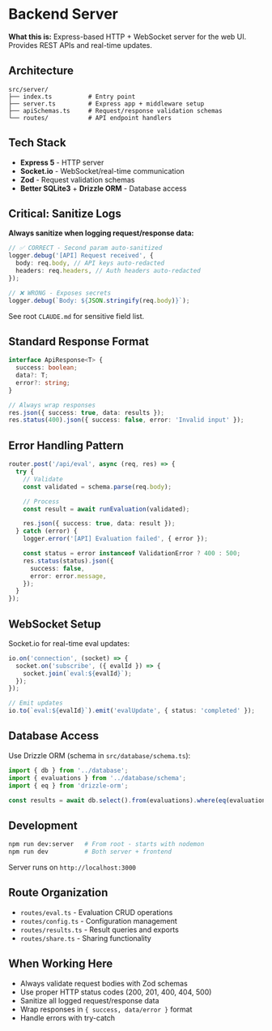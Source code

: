 # Backend Server

**What this is:** Express-based HTTP + WebSocket server for the web UI. Provides REST APIs and real-time updates.

## Architecture

```
src/server/
├── index.ts          # Entry point
├── server.ts         # Express app + middleware setup
├── apiSchemas.ts     # Request/response validation schemas
└── routes/           # API endpoint handlers
```

## Tech Stack

- **Express 5** - HTTP server
- **Socket.io** - WebSocket/real-time communication
- **Zod** - Request validation schemas
- **Better SQLite3** + **Drizzle ORM** - Database access

## Critical: Sanitize Logs

**Always sanitize when logging request/response data:**

```typescript
// ✅ CORRECT - Second param auto-sanitized
logger.debug('[API] Request received', {
  body: req.body, // API keys auto-redacted
  headers: req.headers, // Auth headers auto-redacted
});

// ❌ WRONG - Exposes secrets
logger.debug(`Body: ${JSON.stringify(req.body)}`);
```

See root `CLAUDE.md` for sensitive field list.

## Standard Response Format

```typescript
interface ApiResponse<T> {
  success: boolean;
  data?: T;
  error?: string;
}

// Always wrap responses
res.json({ success: true, data: results });
res.status(400).json({ success: false, error: 'Invalid input' });
```

## Error Handling Pattern

```typescript
router.post('/api/eval', async (req, res) => {
  try {
    // Validate
    const validated = schema.parse(req.body);

    // Process
    const result = await runEvaluation(validated);

    res.json({ success: true, data: result });
  } catch (error) {
    logger.error('[API] Evaluation failed', { error });

    const status = error instanceof ValidationError ? 400 : 500;
    res.status(status).json({
      success: false,
      error: error.message,
    });
  }
});
```

## WebSocket Setup

Socket.io for real-time eval updates:

```typescript
io.on('connection', (socket) => {
  socket.on('subscribe', ({ evalId }) => {
    socket.join(`eval:${evalId}`);
  });
});

// Emit updates
io.to(`eval:${evalId}`).emit('evalUpdate', { status: 'completed' });
```

## Database Access

Use Drizzle ORM (schema in `src/database/schema.ts`):

```typescript
import { db } from '../database';
import { evaluations } from '../database/schema';
import { eq } from 'drizzle-orm';

const results = await db.select().from(evaluations).where(eq(evaluations.id, id));
```

## Development

```bash
npm run dev:server   # From root - starts with nodemon
npm run dev          # Both server + frontend
```

Server runs on `http://localhost:3000`

## Route Organization

- `routes/eval.ts` - Evaluation CRUD operations
- `routes/config.ts` - Configuration management
- `routes/results.ts` - Result queries and exports
- `routes/share.ts` - Sharing functionality

## When Working Here

- Always validate request bodies with Zod schemas
- Use proper HTTP status codes (200, 201, 400, 404, 500)
- Sanitize all logged request/response data
- Wrap responses in `{ success, data/error }` format
- Handle errors with try-catch
